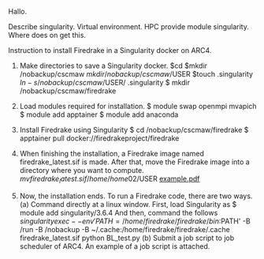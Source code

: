 Hallo.

Describe singularity. Virtual environment. HPC provide module singularity. Where does on get this.


Instruction to install Firedrake in a Singularity docker on ARC4.

1.	Make directories to save a Singularity docker.
  $cd
  $mkdir  /nobackup/cscmaw
  $mkdir  /nobackup/cscmaw/$USER
  $touch  .singularity
  $ln -s /nobackup/cscmaw/$USER/  .singularity
  $ mkdir /nobackup/cscmaw/firedrake

2.	Load modules required for installation.
 $ module swap openmpi mvapich
 $ module add apptainer
 $ module add anaconda
       
3.	Install Firedrake using Singularity
$ cd /nobackup/cscmaw/firedrake
$  apptainer pull docker://firedrakeproject/firedrake
4.	When finishing the installation, a Firedrake image named firedrake_latest.sif is made.
After that, move the Firedrake image into a directory where you want to compute.
$mv firedrake_latest.sif /home/home02/$USER
[example.pdf](https://github.com/obokhove/EagreEUEID20202023/files/11071985/example.pdf)

5.	Now, the installation ends. To run a Firedrake code, there are two ways.
(a)	Command directly at a linux window. First, load Singularity as 
                     $ module add singularity/3.6.4 
                 And then, command the follows 
                  $singularity exec --env 'PATH=/home/firedrake/firedrake/bin:$PATH' -B /run -B /nobackup -B ~/.cache:/home/firedrake/firedrake/.cache firedrake_latest.sif python BL_test.py
(b)	Submit a job script to job scheduler of ARC4. An example of a job script is attached.
